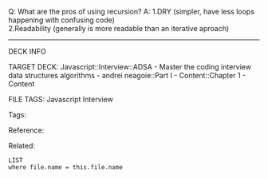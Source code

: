 Q: What are the pros of using recursion?
A: 1.DRY (simpler, have less loops happening with confusing code)  
2.Readability (generally is more readable than an iterative aproach)
<!--ID: 1690026322235-->

---

DECK INFO

TARGET DECK: Javascript::Interview::ADSA - Master the coding interview data structures algorithms - andrei neagoie::Part I - Content::Chapter 1 - Content

FILE TAGS: Javascript Interview

Tags:

Reference:

Related:

```dataview
LIST
where file.name = this.file.name
```

